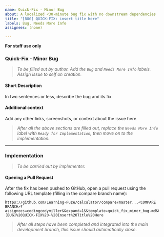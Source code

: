 ```yaml
---
name: Quick-Fix - Minor Bug
about: A localized <30-minute bug fix with no downstream dependencies
title: "[BUG] QUICK-FIX: insert title here"
labels: Bug, Needs More Info
assignees: (none)

---
```


**For staff use only**

### Quick-Fix - Minor Bug
> _To be filled out by author. Add the `Bug` and `Needs More Info` labels. Assign issue to self on creation._

#### **Short Description**
In two sentences or less, describe the bug and its fix.

#### **Additional context**
Add any other links, screenshots, or context about the issue here.

> _After all the above sections are filled out, replace the `Needs More Info` label with `Ready for Implementation`, then move on to the implementation._

---

### Implementation
> _To be carried out by implementer._

#### **Opening a Pull Request**
After the fix has been pushed to GitHub, open a pull request using the following URL template (filling in the compare branch name):
```
https://github.com/Learning-Fuze/calculator/compare/master...<COMPARE BRANCH>?assignees=codingcodymiller&&expand=1&&template=quick_fix_minor_bug.md&&labels=Bug+Needs%20More%20Info&&title=[BUG]%20QUICK-FIX%20-%20Insert%20Title%20Here
```

> _After all steps have been completed and integrated into the main development branch, this issue should automatically close._
